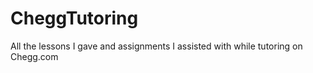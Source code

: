 # CheggTutoring

All the lessons I gave and assignments I assisted with while tutoring on Chegg.com
